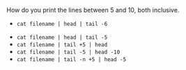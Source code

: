How do you print the lines between 5 and 10, both inclusive.
+ `cat filename | head | tail -6`
* `cat filename | head | tail -5`
* `cat filename | tail +5 | head`
* `cat filename | tail -5 | head -10`
* `cat filename | tail -n +5 | head -5`
